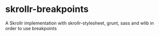 # skrollr-breakpoints

A Skrollr implementation with skrollr-stylesheet, grunt, sass and wlib in order to use breakpoints
